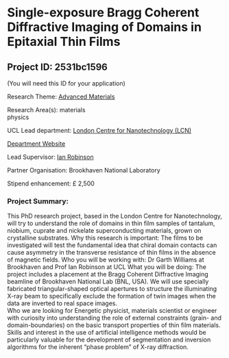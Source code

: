 # Single-exposure Bragg Coherent Diffractive Imaging of Domains in Epitaxial Thin Films

## Project ID: **2531bc1596**
(You will need this ID for your application)

Research Theme: [Advanced Materials](../themes/advanced-materials.md)

Research Area(s):
materials <br />physics

UCL Lead department: [London Centre for Nanotechnology (LCN)](../departments/london-centre-for-nanotechnology.md)

[Department Website](https://www.london-nano.com)

Lead Supervisor: [Ian Robinson](https://profiles.ucl.ac.uk/3996)

Partner Organisation: Brookhaven National Laboratory

Stipend enhancement: £ 2,500

### Project Summary:

This PhD research project, based in the London Centre for Nanotechnology, will try to understand the role of domains in thin film samples of tantalum, niobium, cuprate and nickelate superconducting materials, grown on crystalline substrates.
Why this research is important:
The films to be investigated will test the fundamental idea that chiral domain contacts can cause asymmetry in the transverse resistance of thin films in the absence of magnetic fields.
Who you will be working with:
Dr Garth Williams at Brookhaven and Prof Ian Robinson at UCL
What you will be doing:
The project includes a placement at the Bragg Coherent Diffractive Imaging beamline of Brookhaven National Lab (BNL, USA). We will use specially fabricated triangular-shaped optical apertures to structure the illuminating X-ray beam to specifically exclude the formation of twin images when the data are inverted to real space images.  
Who we are looking for
Energetic physicist, materials scientist or engineer with curiosity into understanding the role of external constraints (grain- and domain-boundaries) on the basic transport properties of thin film materials. Skills and interest in the use of artificial intelligence methods would be particularly valuable for the development of segmentation and inversion algorithms for the inherent “phase problem” of X-ray diffraction.
